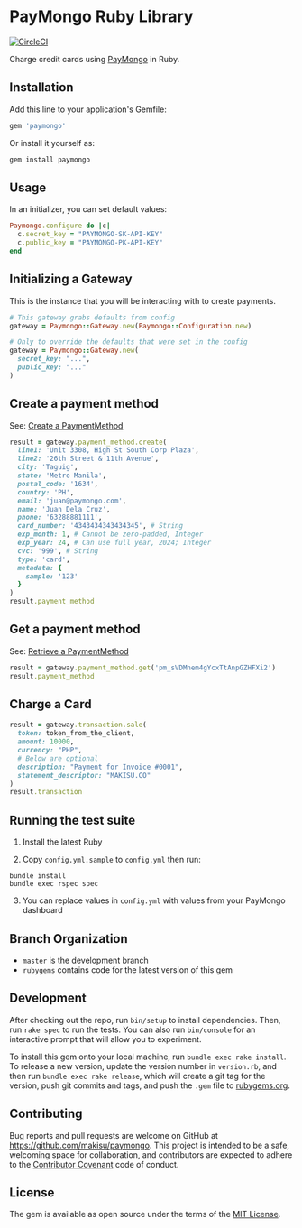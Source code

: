 # PayMongo Ruby Library
[![CircleCI](https://circleci.com/gh/makisu/paymongo.svg?style=svg)](https://circleci.com/gh/makisu/paymongo)

Charge credit cards using [PayMongo](https://developers.paymongo.com/) in Ruby.

## Installation

Add this line to your application's Gemfile:

```ruby
gem 'paymongo'
```

Or install it yourself as:

```ruby
gem install paymongo
```

## Usage

In an initializer, you can set default values:

```ruby
Paymongo.configure do |c|
  c.secret_key = "PAYMONGO-SK-API-KEY"
  c.public_key = "PAYMONGO-PK-API-KEY"
end
```

## Initializing a Gateway

This is the instance that you will be interacting with to create payments.

```ruby
# This gateway grabs defaults from config
gateway = Paymongo::Gateway.new(Paymongo::Configuration.new)

# Only to override the defaults that were set in the config
gateway = Paymongo::Gateway.new(
  secret_key: "...",
  public_key: "..."
)
```

## Create a payment method

See: [Create a PaymentMethod](https://developers.paymongo.com/reference#create-a-paymentmethod)

```ruby
result = gateway.payment_method.create(
  line1: 'Unit 3308, High St South Corp Plaza',
  line2: '26th Street & 11th Avenue',
  city: 'Taguig',
  state: 'Metro Manila',
  postal_code: '1634',
  country: 'PH',
  email: 'juan@paymongo.com',
  name: 'Juan Dela Cruz',
  phone: '63288881111',
  card_number: '4343434343434345', # String
  exp_month: 1, # Cannot be zero-padded, Integer
  exp_year: 24, # Can use full year, 2024; Integer
  cvc: '999', # String
  type: 'card',
  metadata: {
    sample: '123'
  }
)
result.payment_method
```

## Get a payment method

See: [Retrieve a PaymentMethod](https://developers.paymongo.com/reference#retrieve-a-paymentmethod)

```ruby
result = gateway.payment_method.get('pm_sVDMnem4gYcxTtAnpGZHFXi2')
result.payment_method
```

## Charge a Card

```ruby
result = gateway.transaction.sale(
  token: token_from_the_client,
  amount: 10000,
  currency: "PHP",
  # Below are optional
  description: "Payment for Invoice #0001",
  statement_descriptor: "MAKISU.CO"
)
result.transaction
```

## Running the test suite

1. Install the latest Ruby

2. Copy `config.yml.sample` to `config.yml` then run:
```
bundle install
bundle exec rspec spec
```

3. You can replace values in `config.yml` with values from your PayMongo
   dashboard

## Branch Organization
- `master` is the development branch
- `rubygems` contains code for the latest version of this gem

## Development

After checking out the repo, run `bin/setup` to install dependencies. Then, run `rake spec` to run the tests. You can also run `bin/console` for an interactive prompt that will allow you to experiment.

To install this gem onto your local machine, run `bundle exec rake install`. To release a new version, update the version number in `version.rb`, and then run `bundle exec rake release`, which will create a git tag for the version, push git commits and tags, and push the `.gem` file to [rubygems.org](https://rubygems.org).

## Contributing

Bug reports and pull requests are welcome on GitHub at https://github.com/makisu/paymongo. This project is intended to be a safe, welcoming space for collaboration, and contributors are expected to adhere to the [Contributor Covenant](http://contributor-covenant.org) code of conduct.

## License

The gem is available as open source under the terms of the [MIT License](https://opensource.org/licenses/MIT).
